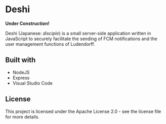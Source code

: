 # Deshi

**Under Construction!**

Deshi (Japanese: *disciple*) is a small server-side application written in JavaScript to securely facilitate the sending of FCM notifications and the user management functions of Ludendorff.

## Built with
* NodeJS
* Express
* Visual Studio Code

## License
This project is licensed under the Apache License 2.0 - see the license file for more details.